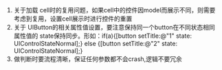 1. 关于加载 cell时的复用问题，如果cell中的控件因model而展示不同，则需要考虑到复用，设置cell展示时进行控件的重置
2. 关于 UIButton的相关属性值设置，要注意保持同一个button在不同状态相同属性值的 state保持同步。形如：if\(a\){\[button setTitle:@"1" state: UIControlStateNormal\];} else {\[button setTitle:@"2" state: UIControlStateNormal\];}
3. 做判断时要流程清晰，保证任何参数都不会crash,逻辑不要冗余

